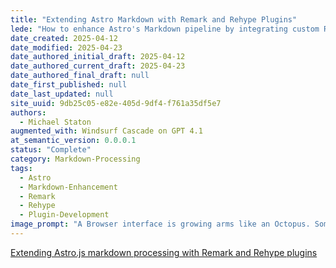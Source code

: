 ```yaml
---
title: "Extending Astro Markdown with Remark and Rehype Plugins"
lede: "How to enhance Astro's Markdown pipeline by integrating custom Remark and Rehype plugins for advanced content processing."
date_created: 2025-04-12
date_modified: 2025-04-23
date_authored_initial_draft: 2025-04-12
date_authored_current_draft: 2025-04-23
date_authored_final_draft: null
date_first_published: null
date_last_updated: null
site_uuid: 9db25c05-e82e-405d-9df4-f761a35df5e7
authors:
  - Michael Staton
augmented_with: Windsurf Cascade on GPT 4.1
at_semantic_version: 0.0.0.1
status: "Complete"
category: Markdown-Processing
tags:
  - Astro
  - Markdown-Enhancement
  - Remark
  - Rehype
  - Plugin-Development
image_prompt: "A Browser interface is growing arms like an Octopus. Some of the arms are robotic, and starting to move around."
---
```


[Extending Astro.js markdown processing with Remark and Rehype plugins](https://dev.to/fkurz/extending-astrojs-markdown-processing-with-remark-and-rehype-plugins-m1k)
